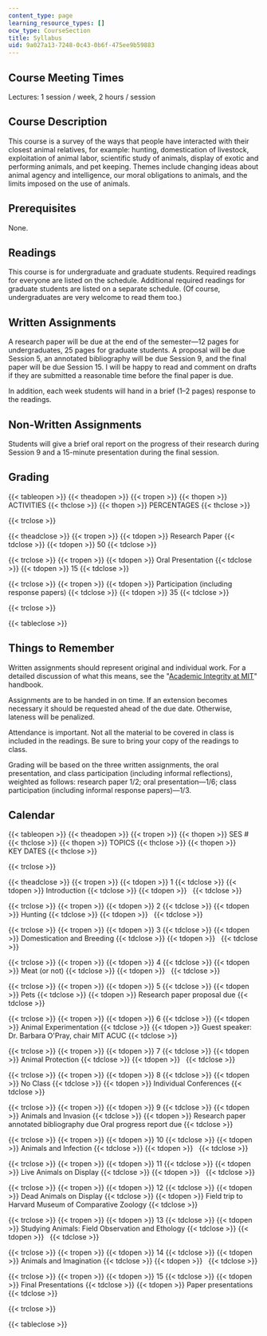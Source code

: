 ```yaml
---
content_type: page
learning_resource_types: []
ocw_type: CourseSection
title: Syllabus
uid: 9a027a13-7248-0c43-0b6f-475ee9b59883
---
```


Course Meeting Times
--------------------

Lectures: 1 session / week, 2 hours / session

Course Description
------------------

This course is a survey of the ways that people have interacted with their closest animal relatives, for example: hunting, domestication of livestock, exploitation of animal labor, scientific study of animals, display of exotic and performing animals, and pet keeping. Themes include changing ideas about animal agency and intelligence, our moral obligations to animals, and the limits imposed on the use of animals.

Prerequisites
-------------

None.

Readings
--------

This course is for undergraduate and graduate students. Required readings for everyone are listed on the schedule. Additional required readings for graduate students are listed on a separate schedule. (Of course, undergraduates are very welcome to read them too.)

Written Assignments
-------------------

A research paper will be due at the end of the semester—12 pages for undergraduates, 25 pages for graduate students. A proposal will be due Session 5, an annotated bibliography will be due Session 9, and the final paper will be due Session 15. I will be happy to read and comment on drafts if they are submitted a reasonable time before the final paper is due.

In addition, each week students will hand in a brief (1–2 pages) response to the readings.

Non-Written Assignments
-----------------------

Students will give a brief oral report on the progress of their research during Session 9 and a 15-minute presentation during the final session.

Grading
-------

{{< tableopen >}}
{{< theadopen >}}
{{< tropen >}}
{{< thopen >}}
ACTIVITIES
{{< thclose >}}
{{< thopen >}}
PERCENTAGES
{{< thclose >}}

{{< trclose >}}

{{< theadclose >}}
{{< tropen >}}
{{< tdopen >}}
Research Paper
{{< tdclose >}}
{{< tdopen >}}
50
{{< tdclose >}}

{{< trclose >}}
{{< tropen >}}
{{< tdopen >}}
Oral Presentation
{{< tdclose >}}
{{< tdopen >}}
15
{{< tdclose >}}

{{< trclose >}}
{{< tropen >}}
{{< tdopen >}}
Participation (including response papers)
{{< tdclose >}}
{{< tdopen >}}
35
{{< tdclose >}}

{{< trclose >}}

{{< tableclose >}}

Things to Remember
------------------

Written assignments should represent original and individual work. For a detailed discussion of what this means, see the "[Academic Integrity at MIT](http://web.mit.edu/academicintegrity/)" handbook. 

Assignments are to be handed in on time. If an extension becomes necessary it should be requested ahead of the due date. Otherwise, lateness will be penalized.

Attendance is important. Not all the material to be covered in class is included in the readings. Be sure to bring your copy of the readings to class.

Grading will be based on the three written assignments, the oral presentation, and class participation (including informal reflections), weighted as follows: research paper 1/2; oral presentation—1/6; class participation (including informal response papers)—1/3.

Calendar
--------

{{< tableopen >}}
{{< theadopen >}}
{{< tropen >}}
{{< thopen >}}
SES #
{{< thclose >}}
{{< thopen >}}
TOPICS
{{< thclose >}}
{{< thopen >}}
KEY DATES
{{< thclose >}}

{{< trclose >}}

{{< theadclose >}}
{{< tropen >}}
{{< tdopen >}}
1
{{< tdclose >}}
{{< tdopen >}}
Introduction
{{< tdclose >}}
{{< tdopen >}}
 
{{< tdclose >}}

{{< trclose >}}
{{< tropen >}}
{{< tdopen >}}
2
{{< tdclose >}}
{{< tdopen >}}
Hunting
{{< tdclose >}}
{{< tdopen >}}
 
{{< tdclose >}}

{{< trclose >}}
{{< tropen >}}
{{< tdopen >}}
3
{{< tdclose >}}
{{< tdopen >}}
Domestication and Breeding
{{< tdclose >}}
{{< tdopen >}}
 
{{< tdclose >}}

{{< trclose >}}
{{< tropen >}}
{{< tdopen >}}
4
{{< tdclose >}}
{{< tdopen >}}
Meat (or not)
{{< tdclose >}}
{{< tdopen >}}
 
{{< tdclose >}}

{{< trclose >}}
{{< tropen >}}
{{< tdopen >}}
5
{{< tdclose >}}
{{< tdopen >}}
Pets
{{< tdclose >}}
{{< tdopen >}}
Research paper proposal due
{{< tdclose >}}

{{< trclose >}}
{{< tropen >}}
{{< tdopen >}}
6
{{< tdclose >}}
{{< tdopen >}}
Animal Experimentation
{{< tdclose >}}
{{< tdopen >}}
Guest speaker: Dr. Barbara O'Pray, chair MIT ACUC
{{< tdclose >}}

{{< trclose >}}
{{< tropen >}}
{{< tdopen >}}
7
{{< tdclose >}}
{{< tdopen >}}
Animal Protection
{{< tdclose >}}
{{< tdopen >}}
 
{{< tdclose >}}

{{< trclose >}}
{{< tropen >}}
{{< tdopen >}}
8
{{< tdclose >}}
{{< tdopen >}}
No Class
{{< tdclose >}}
{{< tdopen >}}
Individual Conferences
{{< tdclose >}}

{{< trclose >}}
{{< tropen >}}
{{< tdopen >}}
9
{{< tdclose >}}
{{< tdopen >}}
Animals and Invasion
{{< tdclose >}}
{{< tdopen >}}
Research paper annotated bibliography due Oral progress report due
{{< tdclose >}}

{{< trclose >}}
{{< tropen >}}
{{< tdopen >}}
10
{{< tdclose >}}
{{< tdopen >}}
Animals and Infection
{{< tdclose >}}
{{< tdopen >}}
 
{{< tdclose >}}

{{< trclose >}}
{{< tropen >}}
{{< tdopen >}}
11
{{< tdclose >}}
{{< tdopen >}}
Live Animals on Display
{{< tdclose >}}
{{< tdopen >}}
 
{{< tdclose >}}

{{< trclose >}}
{{< tropen >}}
{{< tdopen >}}
12
{{< tdclose >}}
{{< tdopen >}}
Dead Animals on Display
{{< tdclose >}}
{{< tdopen >}}
Field trip to Harvard Museum of Comparative Zoology
{{< tdclose >}}

{{< trclose >}}
{{< tropen >}}
{{< tdopen >}}
13
{{< tdclose >}}
{{< tdopen >}}
Studying Animals: Field Observation and Ethology
{{< tdclose >}}
{{< tdopen >}}
 
{{< tdclose >}}

{{< trclose >}}
{{< tropen >}}
{{< tdopen >}}
14
{{< tdclose >}}
{{< tdopen >}}
Animals and Imagination
{{< tdclose >}}
{{< tdopen >}}
 
{{< tdclose >}}

{{< trclose >}}
{{< tropen >}}
{{< tdopen >}}
15
{{< tdclose >}}
{{< tdopen >}}
Final Presentations
{{< tdclose >}}
{{< tdopen >}}
Paper presentations
{{< tdclose >}}

{{< trclose >}}

{{< tableclose >}}